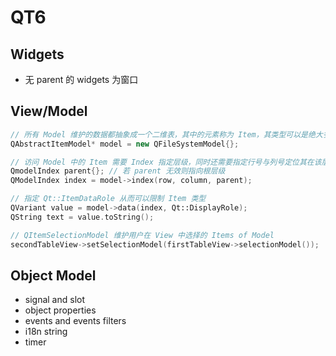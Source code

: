 # QT6

## Widgets

- 无 parent 的 widgets 为窗口

## View/Model

```cpp
// 所有 Model 维护的数据都抽象成一个二维表，其中的元素称为 Item，其类型可以是绝大多数类型，包括另一个 Model 的 Index 从而可构成层级结构
QAbstractItemModel* model = new QFileSystemModel{};

// 访问 Model 中的 Item 需要 Index 指定层级，同时还需要指定行号与列号定位其在该层级中的位置
QmodelIndex parent{}; // 若 parent 无效则指向根层级
QModelIndex index = model->index(row, column, parent);

// 指定 Qt::ItemDataRole 从而可以限制 Item 类型
QVariant value = model->data(index, Qt::DisplayRole);
QString text = value.toString();

// QItemSelectionModel 维护用户在 View 中选择的 Items of Model
secondTableView->setSelectionModel(firstTableView->selectionModel());
```

## Object Model

- signal and slot
- object properties
- events and events filters
- i18n string
- timer
